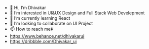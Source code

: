 - 👋 Hi, I’m Dhivakar
- 👀 I’m interested in UI&UX Design and Full Stack Web Develepment
- 🌱 I’m currently learning React
- 💞️ I’m looking to collaborate on UI Project
- 📫 How to reach me⬇️
- https://www.behance.net/dhivakarui
- https://dribbble.com/Dhivakar_ui

<!---
Dhivakar001/Dhivakar001 is a ✨ special ✨ repository because its `README.md` (this file) appears on your GitHub profile.
You can click the Preview link to take a look at your changes.
--->
